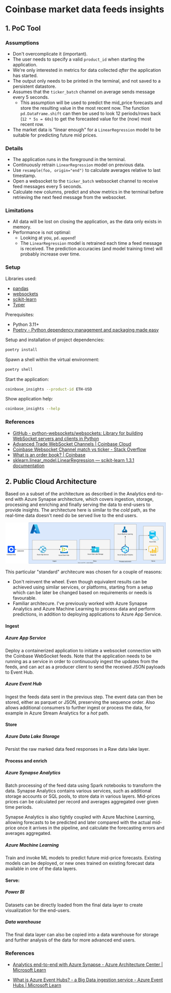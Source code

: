 # Coinbase market data feeds insights

## 1. PoC Tool

### Assumptions
- Don't overcomplicate it (important).
- The user needs to specify a valid `product_id` when starting the application.
- We're only interested in metrics for data collected *after* the application has started. 
- The output only needs to be printed in the terminal, and not saved to a persistent datastore.
- Assumes that the `ticker_batch` channel on average sends message every 5 seconds.
  - This assumption will be used to predict the mid_price forecasts and store the resulting value in the most recent now. The function `pd.DataFrame.shift` can then be used to look 12 periods/rows back (`12 * 5s = 60s`) to get the forecasted value for the (now) most recent row.
- The market data is "linear enough" for a `LinearRegression` model to be suitable for predicting future mid prices.

### Details
- The application runs in the foreground in the terminal.
- Continuously retrain `LinearRegression` model on previous data.
- Use `resample(foo, origin="end")` to calculate averages relative to last timestamp.
- Open a websocket to the `ticker_batch` websocket channel to receive feed messages every 5 seconds.
- Calculate new columns, predict and show metrics in the terminal before retrieving the next feed message from the websocket.

### Limitations
- All data will be lost on closing the application, as the data only exists in memory.
- Performance is not optimal:
    - Looking at you, `pd.append`!
    - The `LinearRegression` model is retrained each time a feed message is received. The prediction accuracies (and model training time) will probably increase over time.

### Setup

Libraries used:
- [pandas](https://pandas.pydata.org/)
- [websockets](https://websockets.readthedocs.io/en/stable/)
- [scikit-learn](https://scikit-learn.org/stable/)
- [Typer](https://typer.tiangolo.com/)

Prerequisites:
- Python 3.11+
- [Poetry - Python dependency management and packaging made easy](https://python-poetry.org/)

Setup and installation of project dependencies:
```bash
poetry install
```

Spawn a shell within the virtual environment:
```bash
poetry shell
```

Start the application:
```bash
coinbase_insights --product-id ETH-USD
```

Show application help:
```bash
coinbase_insights --help
```

### References
- [GitHub - python-websockets/websockets: Library for building WebSocket servers and clients in Python](https://github.com/python-websockets/websockets)
- [Advanced Trade WebSocket Channels | Coinbase Cloud](https://docs.cloud.coinbase.com/advanced-trade-api/docs/ws-channels)
- [Coinbase Websocket Channel match vs ticker - Stack Overflow](https://stackoverflow.com/questions/66683387/coinbase-websocket-channel-match-vs-ticker)
- [What is an order book? | Coinbase](https://www.coinbase.com/learn/advanced-trading/what-is-an-order-book)
- [sklearn.linear\_model.LinearRegression — scikit-learn 1.3.1 documentation](https://scikit-learn.org/stable/modules/generated/sklearn.linear_model.LinearRegression.html)


## 2. Public Cloud Architecture

Based on a subset of the architecture as described in the Analytics end-to-end with Azure Synapse architecture, which covers ingestion, storage, processing and enriching and finally serving the data to end-users to provide insights. The architecture here is similar to the *cold* path, as the real-time data doesn't need do be served live to the end users.


![Public Cloud Architecture in Azure](./docs/public_cloud_architecture.svg)


This particular "standard" architecure was chosen for a couple of reasons:
- Don't reinvent the wheel. Even though equivalent results can be achieved using similar services, or platforms, starting from a setup which can be later be changed based on requirements or needs is favourable.
- Familiar architecure. I've previously worked with Azure Synapse Analytics and Azure Machine Learning to process data and perform predictions, in addition to deploying applications to Azure App Service.

#### Ingest
##### Azure App Service
Deploy a containerized application to initiate a websocket connection with the Coinbase WebSocket feeds. Note that the application needs to be running as a service in order to continuously ingest the updates from the feeds, and can act as a producer client to send the received JSON payloads to Event Hub.

##### Azure Event Hub
Ingest the feeds data sent in the previous step. The event data can then be stored, either as parquet or JSON, preserving the sequence order. Also allows additional consumers to further ingest or process the data, for example in Azure Stream Analytics for a *hot* path.

#### Store
##### Azure Data Lake Storage
Persist the raw marked data feed responses in a Raw data lake layer.

#### Process and enrich
##### Azure Synapse Analytics
Batch processing of the feed data using Spark notebooks to transform the data. Synapse Analytics contains various services, such as additional storage accounts or SQL pools, to store data in various layers. Mid-prices prices can be calculated per record and averages aggregated over given time periods. 

Synapse Analytics is also tightly coupled with Azure Machine Learning, allowing forecasts to be predicted and later compared with the actual mid-price once it arrives in the pipeline, and calculate the forecasting errors and averages aggregated.

##### Azure Machine Learning
Train and invoke ML models to predict future mid-price forecasts. Existing models can be deployed, or new ones trained on existing forecast data available in one of the data layers.

#### Serve:
##### Power BI
Datasets can be directly loaded from the final data layer to create visualization for the end-users.

##### Data warehouse
The final data layer can also be copied into a data warehouse for storage and further analysis of the data for more advanced end users. 


### References
- [Analytics end-to-end with Azure Synapse - Azure Architecture Center | Microsoft Learn](https://learn.microsoft.com/en-us/azure/architecture/example-scenario/dataplate2e/data-platform-end-to-end?tabs=portal)

- [What is Azure Event Hubs? - a Big Data ingestion service - Azure Event Hubs | Microsoft Learn](https://learn.microsoft.com/en-us/azure/event-hubs/event-hubs-about)